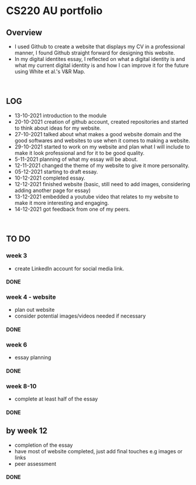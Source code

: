 # CS220 AU portfolio
## Overview
- I used Github to create a website that displays my CV in a professional manner, I found Github straight forward for designing this website.
- In my digital identites essay, I reflected on what a digital identity is and what my current digital identity is and how I can improve it for the future using White et al.'s V&R Map.


<br>


## LOG

- 13-10-2021 introduction to the module 
- 20-10-2021 creation of github account, created repositories and started to think about ideas for my website. 
- 27-10-2021 talked about what makes a good website domain and the good softwares and websites to use when it comes to making a website. 
- 29-10-2021 started to work on my website and plan what I will include to make it look professional and for it to be good quality.
- 5-11-2021 planning of what my essay will be about.
- 12-11-2021 changed the theme of my website to give it more personality.
- 05-12-2021 starting to draft essay.
- 10-12-2021 completed essay.
- 12-12-2021 finished website (basic, still need to add images, considering adding another page for essay)
- 13-12-2021 embedded a youtube video that relates to my website to make it more interesting and engaging.
- 14-12-2021 got feedback from one of my peers.

<br>

## TO DO
### week 3
- create LinkedIn account for social media link. 
#### DONE
### week 4 - website
- plan out website 
- consider potential images/videos needed if necessary 
#### DONE
### week 6
- essay planning 
#### DONE
### week 8-10
- complete at least half of the essay 
#### DONE
## by week 12
- completion of the essay 
- have most of website completed, just add final touches e.g images or links 
- peer assessment 
#### DONE
